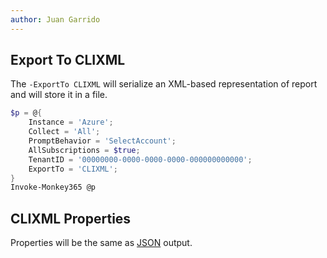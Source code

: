 ```yaml
---
author: Juan Garrido
---
```



## Export To CLIXML

The `-ExportTo CLIXML` will serialize an XML-based representation of report and will store it in a file.

``` PowerShell
$p = @{
    Instance = 'Azure';
    Collect = 'All';
    PromptBehavior = 'SelectAccount';
    AllSubscriptions = $true;
    TenantID = '00000000-0000-0000-0000-000000000000';
    ExportTo = 'CLIXML';
}
Invoke-Monkey365 @p
```

## CLIXML Properties

Properties will be the same as [JSON](export-json.md) output.